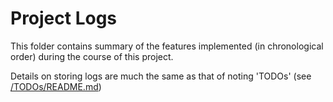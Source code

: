 # Project Logs #

This folder contains summary of the features implemented (in chronological order) during the course of this project.

Details on storing logs are much the same as that of noting 'TODOs' (see [/TODOs/README.md](../TODOs/README.md))
